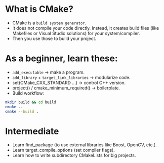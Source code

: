 # What is CMake?
- CMake is a `build system generator`.
- It does not compile your code directly. Instead, it creates build files (like Makefiles or Visual Studio solutions) for your system/compiler.
- Then you use those to build your project.

# As a beginner, learn these:
- `add_executable` -> make a program.
- `add_library` + `target_link_libraries` -> modularize code.
- set(CMake_CXX_STANDARD ...) -> control C++ version.
- project() / cmake_minimum_required() -> boilerplate.
- Build workflow:
```bash
mkdir build && cd build
cmake ..
cmake --build .
```

# Intermediate
- Learn find_package (to use external libraries like Boost, OpenCV, etc.).
- Learn target_compile_options (set compiler flags).
- Learn how to write subdirectory CMakeLists for big projects.